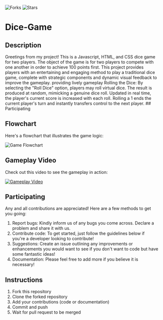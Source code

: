 ![Forks](https://img.shields.io/badge/forks-4-blue)
![Stars](https://img.shields.io/badge/stars-13-yellow)
# Dice-Game 

## Description
Greetings from my project! This is a Javascript, HTML, and CSS dice game for two players. 
The object of the game is for two players to compete with one another in order to achieve 100 points first. 
This project provides players with an entertaining and engaging method to play a traditional dice game, 
complete with strategic components and dynamic visual feedback to improve the gameplay. 
providing lively gameplay Rolling the Dice: By selecting the "Roll Dice" option, players may roll virtual dice. 
The result is produced at random, mimicking a genuine dice roll. Updated in real time, the player's current score is increased with each roll. 
Rolling a 1 ends the current player's turn and instantly transfers control to the next player. ## Participating 

## Flowchart
Here's a flowchart that illustrates the game logic:

![Game Flowchart](Assests/pig-gae-flowchart.png)


## Gameplay Video
Check out this video to see the gameplay in action:

[![Gameplay Video](path_to_video_thumbnail)](path_to_video)




## Participating
Any and all contributions are appreciated! Here are a few methods to get you going:
1. Report bugs: Kindly inform us of any bugs you come across. Declare a problem and share it with us.
2. Contribute code: To get started, just follow the guidelines below if you're a developer looking to contribute!
3. Suggestions: Create an issue outlining any improvements or enhancements you would want to see if you don't want to code but have some fantastic ideas!
4. Documentation: Please feel free to add more if you believe it is necessary!


## Instructions
1. Fork this repository
2. Clone the forked repository
3. Add your contributions (code or documentation)
4. Commit and push
5. Wait for pull request to be merged
